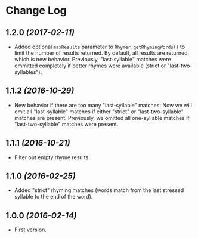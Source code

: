 Change Log
==========

1.2.0  *(2017-02-11)*
--------------------
* Added optional `maxResults` parameter to `Rhymer.getRhymingWords()` to limit the number of results returned. By default, all results are returned, which is new behavior. Previously, "last-syllable" matches were ommitted completely if better rhymes were available (strict or "last-two-syllables").

1.1.2  *(2016-10-29)*
--------------------
* New behavior if there are too many "last-syllable" matches: Now we will omit all "last-syllable" matches if either "strict" or "last-two-syllable" matches are present.  Previously, we omitted all one-syllable matches if "last-two-syllable" matches were present.

1.1.1  *(2016-10-21)*
--------------------
* Filter out empty rhyme results.

1.1.0  *(2016-02-25)*
--------------------
* Added "strict" rhyming matches (words match from the last stressed syllable to the end of the word).

1.0.0  *(2016-02-14)*
--------------------
* First version.
